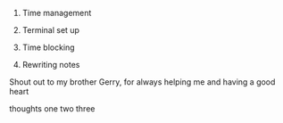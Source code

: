 1. Time management
2. Terminal set up

1. Time blocking  
2. Rewriting notes

Shout out to my brother Gerry, for always helping me and having a good heart

thoughts one two three
